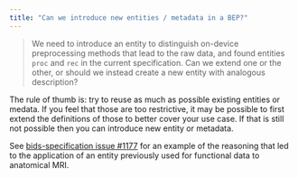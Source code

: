 ```yaml
---
title: "Can we introduce new entities / metadata in a BEP?"
---
```


> We need to introduce an entity to distinguish on-device preprocessing methods
> that lead to the raw data, and found entities `proc`
and `rec` in the current specification.
> Can we extend one or the other,
> or should we instead create a new entity with analogous description?

The rule of thumb is:
try to reuse as much as possible existing entities or medata.
If you feel that those are too restrictive,
it may be possible to first extend the definitions of those
to better cover your use case.
If that is still not possible then you can introduce new entity or metadata.

See
[bids-specification issue #1177](https://github.com/bids-standard/bids-specification/issues/1177)
for an example of the reasoning that led to the application of an entity
previously used for functional data to anatomical MRI.

